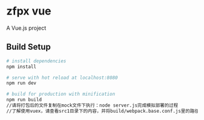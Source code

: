 # zfpx vue

A Vue.js project

## Build Setup

``` bash
# install dependencies
npm install

# serve with hot reload at localhost:8080
npm run dev

# build for production with minification
npm run build
//请将打包后的文件复制在mock文件下执行：node server.js完成模拟部署的过程
//了解使用vuex，请查看src1目录下的内容，并将build/webpack.base.conf.js里的路径改到src1中
```
